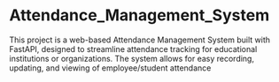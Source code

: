 # Attendance_Management_System
This project is a web-based Attendance Management System built with FastAPI, designed to streamline attendance tracking for educational institutions or organizations. The system allows for easy recording, updating, and viewing of employee/student attendance
